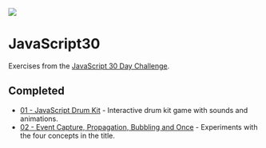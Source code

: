 ﻿![](https://javascript30.com/images/JS3-social-share.png)

# JavaScript30

Exercises from the [JavaScript 30 Day Challenge](https://JavaScript30.com).

## Completed
- [01 - JavaScript Drum Kit](https://github.com/data-sandbox/JavaScript30/tree/master/01%20-%20JavaScript%20Drum%20Kit) - Interactive drum kit game with sounds and animations.
- [02 - Event Capture, Propagation, Bubbling and Once](https://github.com/data-sandbox/JavaScript30/tree/master/25%20-%20Event%20Capture%2C%20Propagation%2C%20Bubbling%20and%20Once) - Experiments with the four concepts in the title.